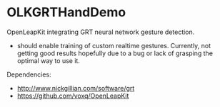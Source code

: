 OLKGRTHandDemo
================

OpenLeapKit integrating GRT neural network gesture detection.

- should enable training of custom realtime gestures. Currently, not getting good results hopefully due to a bug or lack of grasping the optimal way to use it.

Dependencies:

- http://www.nickgillian.com/software/grt
- https://github.com/voxq/OpenLeapKit

